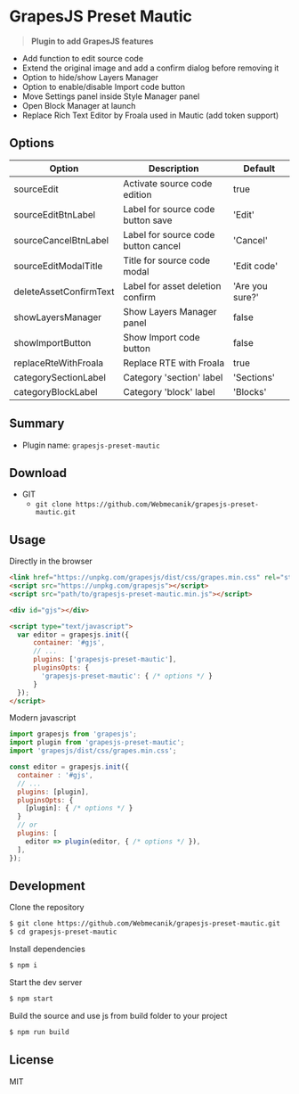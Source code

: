 # GrapesJS Preset Mautic

> **Plugin to add GrapesJS features**  
- Add function to edit source code
- Extend the original image and add a confirm dialog before removing it
- Option to hide/show Layers Manager
- Option to enable/disable Import code button
- Move Settings panel inside Style Manager panel
- Open Block Manager at launch
- Replace Rich Text Editor by Froala used in Mautic (add token support)




## Options

| Option                 | Description                         | Default         |
| ---------------------- | ----------------------------------- | --------------- |
| sourceEdit             | Activate source code edition        | true            |
| sourceEditBtnLabel     | Label for source code button save   | 'Edit'          |
| sourceCancelBtnLabel   | Label for source code button cancel | 'Cancel'        |
| sourceEditModalTitle   | Title for source code modal         | 'Edit code'     |
| deleteAssetConfirmText | Label for asset deletion confirm    | 'Are you sure?' |
| showLayersManager      | Show Layers Manager panel           | false           |
| showImportButton       | Show Import code button             | false           |
| replaceRteWithFroala   | Replace RTE with Froala             | true            |
| categorySectionLabel   | Category 'section' label            | 'Sections'      |
| categoryBlockLabel     | Category 'block' label              | 'Blocks'        |


## Summary

* Plugin name: `grapesjs-preset-mautic`



## Download

* GIT
  * `git clone https://github.com/Webmecanik/grapesjs-preset-mautic.git`



## Usage

Directly in the browser
```html
<link href="https://unpkg.com/grapesjs/dist/css/grapes.min.css" rel="stylesheet"/>
<script src="https://unpkg.com/grapesjs"></script>
<script src="path/to/grapesjs-preset-mautic.min.js"></script>

<div id="gjs"></div>

<script type="text/javascript">
  var editor = grapesjs.init({
      container: '#gjs',
      // ...
      plugins: ['grapesjs-preset-mautic'],
      pluginsOpts: {
        'grapesjs-preset-mautic': { /* options */ }
      }
  });
</script>
```

Modern javascript
```js
import grapesjs from 'grapesjs';
import plugin from 'grapesjs-preset-mautic';
import 'grapesjs/dist/css/grapes.min.css';

const editor = grapesjs.init({
  container : '#gjs',
  // ...
  plugins: [plugin],
  pluginsOpts: {
    [plugin]: { /* options */ }
  }
  // or
  plugins: [
    editor => plugin(editor, { /* options */ }),
  ],
});
```



## Development

Clone the repository

```sh
$ git clone https://github.com/Webmecanik/grapesjs-preset-mautic.git
$ cd grapesjs-preset-mautic
```

Install dependencies

```sh
$ npm i
```

Start the dev server

```sh
$ npm start
```

Build the source and use js from build folder to your project

```sh
$ npm run build
```



## License

MIT

